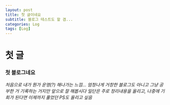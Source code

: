 ```yaml
---
layout: post
title: 첫 글이네요
subtitle: 블로그 테스트도 할 겸...
categories: Log
tags: [Log]
---
```


# 첫 글

### 첫 블로그네요

_처음으로 내가 뭔가 운영(?) 해나가는 느낌..._
_엄청나게 거창한 블로그도 아니고 그냥 공부한 거 기록하는 거지만 앞으로 잘 해봅시다_
_일단은 주로 정리내용을 올리고, 나중에 기회가 된다면 이제까지 풀었던 PS도 올리고 싶음_
